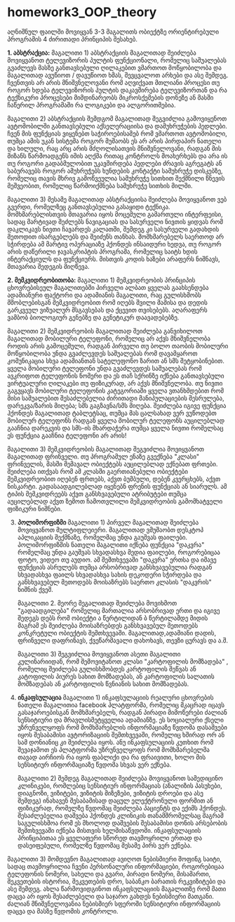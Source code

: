 # homework3_OOP_theory
აღნიშნულ ფაილში მოვიყვან 3-3 მაგალითს ობიექტზე ორიენტირებული პროგრამის 4 ძირითადი პრინციპის შესახებ.

**1. აბსტრაქცია:**
  მაგალითი 1) აბსტრაქციის მაგალითად შეიძლება მოვიყვანოთ ტელევიზორის პულტის ფუნქციონალი, რომელიც საშუალებას გვაძლევს მასზე განთავსებული ღილაკებით ვმართოთ მოწყობილობა და მაგალითად ავუწიოთ / დავუწიოთ ხმას, შევცვალოთ არხები და ასე შემდეგ. ჩვენთვის არ არის მნიშვნელოვანი რომ აღვიქვათ მთლიანი პროცესი თუ როგორ ხდება ტელევიზორის პულტის დაკავშირება ტელევიზორთან და რა ტექნიკური პროცესები მიმდინარეობს მიკროსქემების დონეზე ან მასში ჩაწერილ პროგრამაში რა ლოგიკები და ალგორითმებია.

მაგალითი 2) აბსტრაქციის შემდგომ მაგალითად შეგვიძლია გამოვიყენოთ ავტომობილში განთავსებული აქსელერაციისა და დამუხრუჭების პედლები. ჩვენ მის ფუნქციას ვიყენებთ საჭიროებისამებ რომ ვმართოთ ავტომობილი, თუმცა ამის უკან სისტემა როგორ მუშაობს ეს არ არის პირდაპირ ნათელი და ხილული, რაც არც არის მძღოლისათვის მნიშვნელოვანი, რადგან მის მიზანს წარმოადგენს იმის აღქმა რითაც კონტროლს მოახერხებს და არა ის თუ როგორი გადაბმულობით უკავშირდება პედლები ძრავის აგრეგატს ან საბურავებს როგორ ამუხრუჭებს ხუნდების კონტაქტი სამუხრუჭე დისკებზე, რომელიც თავის მხრივ გამოწვეულია სამუხრუჭე სითხით შექმნილი წნევის მეშვეობით, რომელიც წარმოიქმნება სამუხრუჭე სითხის მილში. 

მაგალითი 3) მესამე მაგალითად აბსტრაქციისა შეიძლება მოვიყვანოთ ვებ გვერდი, რომელზეც განთავსებულია გასაყიდი ტექნიკა. მომხმარებლისთვის მთავარია იყოს მოცემული გამართული ინტერფეისი, სადაც მარტივად შეძლებს ნავიგაციას და სასურველი ნივთის ყიდვას რომ დაკლიკავს ნივთი ჩავარდეს კალათში, შემდეგ კი სასურველი გადახდის მეთოდით ისარგებლებს და შეიძენს თანხას. მომხმარებელს საერთოდ არ სჭირდება ამ მარტივ ოპერაციაზე ჰქონდეს ინსაიდური ხედვა, თუ როგორ არის დაწერილი ჯავასკრიპტის პროგრამა, რომელიც საიტს ხდის ინტერაქციულს და ფუნქციურს. მისთვის კოდის ხაზები არაფერს ნიშნავს, მთავარია შედეგის მიღწევა.

**2. მემკვიდრეობითობა:**
   მაგალითი 1) მემკვიდრეობის პრინციპის ცხოვრებისეულ მაგალითებში პირველი ალბათ ყველას გაახსენდება ადამიანური ფაქტორი და ადამიანის მაგალითი, რაც გულისხმობს მშობლებისგან მემკვიდრეობით რომ იღებს შვილი მამისა და დედის გარკვეულ ვიზუალურ მსგავსებას და ქცევით თვისებებს. აღარაფერს ვამბობ ბიოლოგიურ გენებზე და გენეტიკურ დაავადებებზე.

   მაგალითი 2) მემკვიდრეობის მაგალითად შეიძლება განვიხილოთ მაგალითად მობილური ტელეფონი, რომელიც არ აქვს მნიშვნელობა როდის არის გამოცემული, რადგან პირველი თუ ბოლო თაობის მობილური მოწყობილობა უნდა გვაძლევდეს საშუალებას რომ დავამყაროთ კომუნიკაცია სხვა ადამიანთან სატელეფონო ზარით ან სმს შეტყობინებით. ყველა მობილური ტელეფონი უნდა გვაძლევდეს საშუალებას რომ ავკრიფოთ ტელეფონის ნომერი და ეს თაჩ სქრინზე იქნება განთავსებული ვირტუალური ღილაკები თუ ფიზიკურად, არ აქვს მნიშვნელობა. თუ ნივთი გაგვყავს მობილური ტელეფონის კატეგორიაში ყველა ვთანხმდებით რომ მისი საშუალებით შესაძლებელია ძირითადი მანიპულაციების შესრულება, დარეკვა/ზარის მიღება; სმს გაგზავნა/სმს მიღება. შეიძლება იგივე ფუნქცია ჰქონდეს მაგალითად ტაბლეტსაც, თუმცა მას ცალსახად ვერ ვუწოდებთ მობილურ ტელეფონს რადგან ყველა მობილურ ტელეფონს აუცილებლად გააჩნია დარეკვის და სმს-ის მხარდაჭერა თუმცა ყველა ნივთი რომელსაც ეს ფუნქცია გააჩნია ტელეფონი არ არის!

   მაგალითი 3) მემკვიდრეობის მაგალითად შეგვიძლია მოვიყვანოთ მაგალითად ფრინველი. თუ პროგრამულ ენაზე გვექნება "კლასი" ფრინველის, მასში შემავალ ობიექტებს აუცილებლად ექნებათ ფრთები. შეიძლება ითქვას რომ ამ კლასში გაერთიანებული ობიექტები მემკვიდრეობით იღებენ ფრთებს, აქვთ ბუმბული, დებენ კვერცხებს, აქვთ ნისკარტი. გადასაადგილებლად იყენებნ ფრენის ფუნქციას ან სიარულს. ამ ტიპის მემკვიდრეებს აქვთ განსხვავებული ატრიბუტები თუმცა აუცილებლად აქვთ ზემოთ ჩამოთვლილი მემკვიდრეობის გამომხატველი ფიზიკური ნიშნები.

3. **პოლიმორფიზმი**
   მაგალითი 1) პირველ მაგალითად შეიძლება მოვიყვანოთ მულტიფლეიერი. მაგალითად ვმუშაობთ დესკტოპ აპლიკაციის შექმნაზე, რომელმაც უნდა გაუშვას ფაილები. პოლიმორფიზმის ნათელი მაგალითი იქნება ფუნქცია "დაკვრა" რომელმაც უნდა გაუშვას სხვადასხვა მედია ფაილები, როგორებიცაა ფოტო, ვიდეო თუ აუდიო. ამ შემთხვევაში "დაკვრა" ერთსა და იმავე ფუნქციას ასრულებს თუმცა არსობრივად განსხვავებულია რადგან სხვადასხვა ფაილს სხვადასხვა სახის დეკოდერი სჭირდება და განსხვავებულ მეთოდებს მოისაზრებს საერთო კლასის "დაკვრის" ნიშნის ქვეშ.

   მაგალითი 2. მეორე მეგალითად შეიძლება მოვიხმოთ "გადაადგილება" რომელიც მართალია არსობრივად ერთი და იგივე შედეგს დებს რომ ობიექტი ა წერტილიდან ბ წერტილამდე მიდის მაგრამ ეს შეიძლება მოისაზრებდეს განსხვავებულ მეთოდებს კონკრეტული ობიექტის შემთხვევაში. მაგალითად,ადამიანი დადის, ფრინველი დაფრინავს, ქვეწარმავალი დახოხავს, თევზი ცურავს და ა.შ.

   მაგალითი 3) შეგვიძლია მოვიყვანოთ ასეთი მაგალითი კულინარიიდან, რომ შემოვიტანოთ კლასი "კარტოფილის მომზადება" , რომელიც შეიძლება გულისხმობდეს კარტოფილის შეწვას ან კატოფილის პიურეს სახით მომზადებას, ან კარტოფილის სალათის მომზადებას ან კარტოფილის წვნიანის სახით მომზადებას.

4. **ინკაფსულაცია**
   მაგალითი 1) ინკაფსულაციის რეალური ცხოვრების ნათელი მაგალითია facebook პლატფორმა, რომელიც მკაცრად იცავს გასაჯაროებისგან მომხმარებელს, რადგან პირადი მიმოწერები ძალიან სენსიტიური და მრავლისმეტყველია ადამიანზე. ეს სოციალური ქსელი უზრუნველყოფს რომ მომხმარებლის ინფორმაციაზე წვდომა დასაშვები იყოს შესაბამისი ავტორიზაციის შემთხვევაში, რომელიც ხშირად ორ ან სამ დონიანიც კი შეიძლება იყოს. ანუ ინკაფსულაციის კუთხით რომ შევაჯამოთ ეს პლატფორმა უზრუნველყოფს რომ მომხმარებელმა თავად აირჩიოს რა იყოს ფაბლიქი და რა ფრაივითი, ხოლო მის სენსიტიურ ინფორმაციაზე წვდომა სხვას ვერ ექნება.

   მაგალითი 2) შემდეგ მაგალითად შეიძლება მოვიყვანოთ სამედიცინო კლინიკები, რომლებიც სენსიტიურ ინფორმაციას (ანალიზის პასუხები, დიაგნოზი, ვიზიტები, ვიზიტის მიზეზები, ვიზიტის დროები და ასე შემდეგ) ინახავენ შესაბამისად დაცულ ელექტრონული ფორმით ან ფიზიკურად, რომელზე წვდომაც შეიძლება პაციენტს და ექიმს ჰქონდეს. შესაძლებელია დაშვება ჰქონდეს კლინიკის თანამშრომელსაც მაგრამ საგულისხმოა რომ ეს მხოლოდ დაშვების შესაბამისი დონის არსებობის შემთხვევაში იქნება მისთვის ხელმისაწვდომი. ინკაფსულაციის პრინციპითაა ეს ყველაფერი სწორედ თავმოყრილი ერთად და დასეიფებული, რომელზე წვდომაც მესამე პირს ვერ ექნება.

  მაგალითი 3) მომდევნო მაგალითად ავიღოთ ნებისმიერი შოფინგ საიტი, სადაც თავმოყრილია ჩვენი პერსონალური ინფორმაციები, როგორებიცაა ტელეფონის ნომერი, სახელი და გვარი, პირადი ნომერი, მისამართი, შეკვეთების ისტორია, შეკვეთების დრო, საბანკო ბარათის რეკვიზიტები და ასე შემდეგ. ახლა წარმოვიდგინოთ ინკაფსულაციის მაგალითზე რომ მათი დაცვა არ იყოს შესაძლებელი და საჯარო გახდეს ნებისმიერი მათგანი. ძალიან მნიშვნელოვანია ნებისმიერ სფეროში სენსიტიური ინფორმაციის დაცვა და მასზე წვდომის კონტროლი. 

